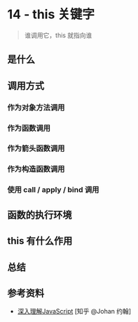 # 14 - this 关键字

> 谁调用它，this 就指向谁

## 是什么

## 调用方式

### 作为对象方法调用

### 作为函数调用

### 作为箭头函数调用

### 作为构造函数调用

### 使用 call / apply / bind 调用

## 函数的执行环境

## this 有什么作用

## 总结

## 参考资料

- [深入理解JavaScript](https://zhuanlan.zhihu.com/p/552619710) [知乎 @Johan 约翰]